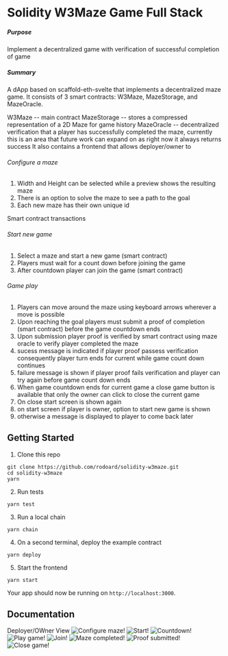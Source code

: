 # Solidity W3Maze Game Full Stack

##### Purpose 
Implement a decentralized game with verification of successful completion of game

##### Summary

A dApp based on scaffold-eth-svelte that implements a decentralized maze game.
It consists of 3 smart contracts: W3Maze, MazeStorage, and MazeOracle.

W3Maze -- main contract 
MazeStorage -- stores a compressed representation of a 2D Maze for game history
MazeOracle -- decentralized verification that a player has successfully completed the maze,
currently this is an area that future work can expand on as right now it always returns success
It also contains a frontend that allows deployer/owner to 

 ######  Configure a maze 
  1) Width and Height can be selected while a preview shows the resulting maze
  2) There is an option to solve the maze to see a path to the goal
  3) Each new maze has their own unique id
 
Smart contract transactions 

###### Start new game   
1) Select a maze and start a new game (smart contract)
2) Players must wait for a count down before joining the game
3) After countdown player can join the game (smart contract)

###### Game play
1) Players can move around the maze using keyboard arrows wherever a move is possible 
2) Upon reaching the goal players must submit a proof of completion (smart contract) before the game countdown ends
3) Upon submission player proof is verified by smart contract using maze oracle to verify player completed the maze
4) sucess message is indicated if player proof passess verification consequently player turn ends for current while game count down continues
5) failure message is shown if player proof fails verification
and player can try again before game count down ends
6) When game countdown ends for current game a close game button is available that only the owner can click to close the current game
7) On close start screen is shown again
8) on start screen if player is owner, option to start new game is shown
9) otherwise a message is displayed to player to come back later

## Getting Started

1. Clone this repo

```
git clone https://github.com/rodoard/solidity-w3maze.git
cd solidity-w3maze
yarn
```

2. Run tests

```
yarn test
```

3. Run a local chain

```
yarn chain
```

4. On a second terminal, deploy the example contract

```
yarn deploy
```

5. Start the frontend

```
yarn start
```

Your app should now be running on `http://localhost:3000`.

## Documentation

Deployer/OWner View 
![Configure maze!]("./maze-configure-maze.png")
![Start!]("./maze-owner-start.png")
![Countdown!]("./maze-countdown.png")
![Play game!]("./maze-game-play.png")
![Join!]("./maze-join.png")
![Maze completed!]("./maze-completed.png")
![Proof submitted!]("./maze-proof-submitted.png")
![Close game!]("./maze-close-game.png")
